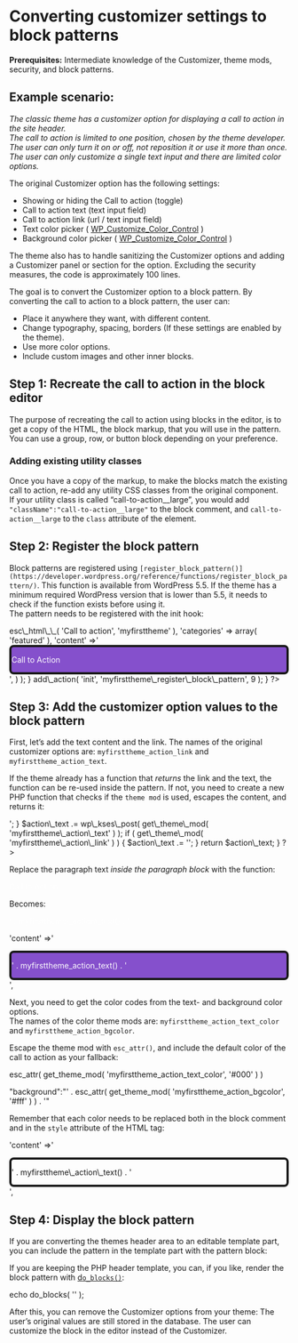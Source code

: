 # Converting customizer settings to block patterns

**Prerequisites:** Intermediate knowledge of the Customizer, theme mods, security, and block patterns.

## Example scenario:

*The classic theme has a customizer option for displaying a call to action in the site header.  
The call to action is limited to one position, chosen by the theme developer. The user can only turn it on or off, not reposition it or use it more than once.* *The user can only customize a single text input and there are limited color options.*

The original Customizer option has the following settings:

*   Showing or hiding the Call to action (toggle)
*   Call to action text (text input field)
*   Call to action link (url / text input field)
*   Text color picker ( [WP\_Customize\_Color\_Control](https://developer.wordpress.org/reference/classes/wp_customize_color_control/) )
*   Background color picker ( [WP\_Customize\_Color\_Control](https://developer.wordpress.org/reference/classes/wp_customize_color_control/) )

The theme also has to handle sanitizing the Customizer options and adding a Customizer panel or section for the option. Excluding the security measures, the code is approximately 100 lines.

The goal is to convert the Customizer option to a block pattern. By converting the call to action to a block pattern, the user can:

*   Place it anywhere they want, with different content.
*   Change typography, spacing, borders (If these settings are enabled by the theme).
*   Use more color options.
*   Include custom images and other inner blocks.

## Step 1: Recreate the call to action in the block editor

The purpose of recreating the call to action using blocks in the editor, is to get a copy of the HTML, the block markup, that you will use in the pattern. You can use a group, row, or button block depending on your preference.

### Adding existing utility classes

Once you have a copy of the markup, to make the blocks match the existing call to action, re-add any utility CSS classes from the original component.  
If your utility class is called “call-to-action\_\_large”, you would add `"className":"call-to-action__large"` to the block comment, and `call-to-action__large` to the `class` attribute of the element.

## Step 2: Register the block pattern

Block patterns are registered using `[register_block_pattern()](https://developer.wordpress.org/reference/functions/register_block_pattern/)`. This function is available from WordPress 5.5. If the theme has a minimum required WordPress version that is lower than 5.5, it needs to check if the function exists before using it.  
The pattern needs to be registered with the init hook:

<?php
if ( function\_exists( 'register\_block\_pattern' ) ) {
	function myfirsttheme\_register\_block\_pattern() {
		register\_block\_pattern(
			'myfirsttheme/call-to-action',
			array(
				'title'       => esc\_html\_\_( 'Call to action', 'myfirsttheme' ),
				'categories'  => array( 'featured' ),
				'content'     =>'
					<!-- wp:group {"style":{"border":{"width":"4px","style":"solid","radius":"8px"},"color":{"background":"#8550cc"}},"borderColor":"tertiary","layout":{"inherit":true},"className":"call-to-action\_\_large"} -->
					<div class="wp-block-group call-to-action\_\_large has-border-color has-tertiary-border-color has-background" style="background-color:#8550cc;border-radius:8px;border-style:solid;border-width:4px"><!-- wp:paragraph {"align":"center","style":{"color":{"text":"#fefefe"},"elements":{"link":{"color":{"text":"#fefefe"}}}},"fontSize":"large"} -->
<p class="has-text-align-center has-text-color has-link-color has-large-font-size" style="color:#fefefe">Call to Action</p>
					<!-- /wp:paragraph --></div>
					<!-- /wp:group -->
				',
			)
		);
	}
	add\_action( 'init', 'myfirsttheme\_register\_block\_pattern', 9 );
}
?>

## Step 3: Add the customizer option values to the block pattern

First, let’s add the text content and the link. The names of the original customizer options are: `myfirsttheme_action_link` and `myfirsttheme_action_text`.

If the theme already has a function that *returns* the link and the text, the function can be re-used inside the pattern. If not, you need to create a new PHP function that checks if the `theme mod` is used, escapes the content, and returns it:

<?php
function myfirsttheme\_action\_text() {
	$action\_text = '';
	if ( get\_theme\_mod( 'myfirsttheme\_action\_link' ) ) {
		$action\_text .= '<a href="' . esc\_url( get\_theme\_mod( 'myfirsttheme\_action\_link' ) ) . '">';
	}
	$action\_text .= wp\_kses\_post( get\_theme\_mod( 'myfirsttheme\_action\_text' ) );
	if ( get\_theme\_mod( 'myfirsttheme\_action\_link' ) ) {
		$action\_text .= '</a>';
	}

	return $action\_text;
}
?>

Replace the paragraph text *inside the paragraph block* with the function:

<p class="has-text-align-center has-text-color has-link-color has-large-font-size" style="color:#fefefe">Call to Action</p>

Becomes:

<p class="has-text-align-center has-text-color has-link-color has-large-font-size" style="color:#fefefe">' . myfirsttheme\_action\_text() . '</p>

'content'     =>'
	<!-- wp:group {"style":{"border":{"width":"4px","style":"solid","radius":"8px"},"color":{"background":"#8550cc"}},"borderColor":"tertiary","layout":{"inherit":true},"className":"call-to-action\_\_large"} -->
	<div class="wp-block-group call-to-action\_\_large has-border-color has-tertiary-border-color has-background" style="background-color:#8550cc;border-radius:8px;border-style:solid;border-width:4px"><!-- wp:paragraph {"align":"center","style":{"color":{"text":"#fefefe"},"elements":{"link":{"color":{"text":"#fefefe"}}}},"fontSize":"large"} -->
	<p class="has-text-align-center has-text-color has-link-color has-large-font-size" style="color:#fefefe">' . myfirsttheme\_action\_text() . '</p><!-- /wp:paragraph --></div>
	<!-- /wp:group -->
',

Next, you need to get the color codes from the text- and background color options.  
The names of the color theme mods are: `myfirsttheme_action_text_color` and `myfirsttheme_action_bgcolor`.

Escape the theme mod with `esc_attr()`, and include the default color of the call to action as your fallback:

esc\_attr( get\_theme\_mod( 'myfirsttheme\_action\_text\_color', '#000' ) )

"background":"' . esc\_attr( get\_theme\_mod( 'myfirsttheme\_action\_bgcolor', '#fff' ) ) . '"

Remember that each color needs to be replaced both in the block comment and in the `style` attribute of the HTML tag:

'content'     =>'
	<!-- wp:group {"style":{"border":{"width":"4px","style":"solid","radius":"8px"},"color":{"background":"' . esc\_attr( get\_theme\_mod( 'myfirsttheme\_action\_bgcolor', '#fff' ) ) . '"}},"borderColor":"tertiary","layout":{"inherit":true},"className":"call-to-action\_\_large"} -->
<div class="wp-block-group call-to-action\_\_large has-border-color has-tertiary-border-color has-background" style="background-color:' . esc\_attr( get\_theme\_mod( 'myfirsttheme\_action\_bgcolor', '#fff' ) ). ';border-radius:8px;border-style:solid;border-width:4px"><!-- wp:paragraph {"align":"center","style":{"color":{"text":"' . esc\_attr( get\_theme\_mod( 'myfirsttheme\_action\_text\_color', '#000' ) ) . '"},"elements":{"link":{"color":{"text":"' . esc\_attr( get\_theme\_mod( 'myfirsttheme\_action\_text\_color', '#000' ) ). '"}}}},"fontSize":"large"} -->
<p class="has-text-align-center has-text-color has-link-color has-large-font-size" style="color:' . esc\_attr( get\_theme\_mod( 'myfirsttheme\_action\_text\_color', '#000' ) ). '">' . myfirsttheme\_action\_text() . '</p><!-- /wp:paragraph -->
</div>
<!-- /wp:group -->
',

## Step 4: Display the block pattern

If you are converting the themes header area to an editable template part, you can include the pattern in the template part with the pattern block:

<!-- wp:pattern {"slug":"myfirsttheme/call-to-action"} /-->

If you are keeping the PHP header template, you can, if you like, render the block pattern with [d`o_blocks()`](https://developer.wordpress.org/reference/functions/do_blocks/):

echo do\_blocks( '<!-- wp:pattern {"slug":"myfirsttheme/call-to-action"} /-->' );

After this, you can remove the Customizer options from your theme: The user’s original values are still stored in the database. The user can customize the block in the editor instead of the Customizer.